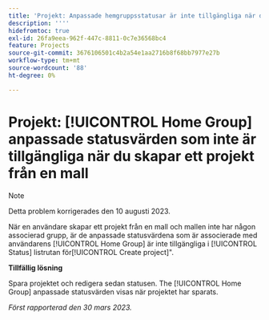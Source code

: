 ```yaml
---
title: 'Projekt: Anpassade hemgruppsstatusar är inte tillgängliga när du skapar ett projekt från en mall'
description: ''''
hidefromtoc: true
exl-id: 26fa9eea-962f-447c-8811-0c7e36568bc4
feature: Projects
source-git-commit: 3676106501c4b2a54e1aa2716b8f68bb7977e27b
workflow-type: tm+mt
source-wordcount: '88'
ht-degree: 0%

---
```


# Projekt: [!UICONTROL Home Group] anpassade statusvärden som inte är tillgängliga när du skapar ett projekt från en mall

>[!NOTE]
>
>Detta problem korrigerades den 10 augusti 2023.

När en användare skapar ett projekt från en mall och mallen inte har någon associerad grupp, är de anpassade statusvärdena som är associerade med användarens [!UICONTROL Home Group] är inte tillgängliga i [!UICONTROL Status] listrutan för[!UICONTROL Create project]&quot;.

**Tillfällig lösning**

Spara projektet och redigera sedan statusen. The [!UICONTROL Home Group] anpassade statusvärden visas när projektet har sparats.

_Först rapporterad den 30 mars 2023._
